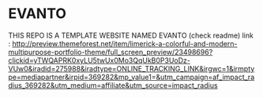 # EVANTO
THIS REPO IS A TEMPLATE WEBSITE NAMED EVANTO (check readme)
link : http://preview.themeforest.net/item/limerick-a-colorful-and-modern-multipurpose-portfolio-theme/full_screen_preview/23498696?clickid=yTWQAPRK0xyLU5twUx0Mo3QqUkB0P3UoDz-VUw0&iradid=275988&iradtype=ONLINE_TRACKING_LINK&irgwc=1&irmptype=mediapartner&irpid=369282&mp_value1=&utm_campaign=af_impact_radius_369282&utm_medium=affiliate&utm_source=impact_radius
